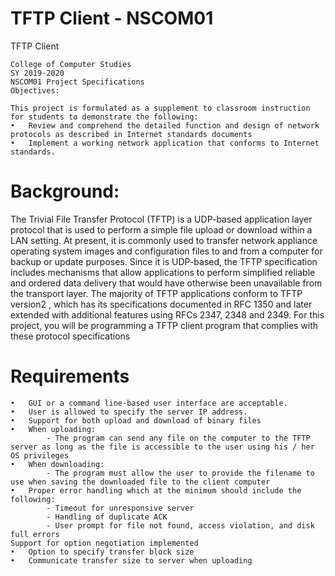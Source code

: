 # TFTP Client - NSCOM01
TFTP Client
```
College of Computer Studies
SY 2019-2020
NSCOM01 Project Specifications
Objectives:

This project is formulated as a supplement to classroom instruction for students to demonstrate the following:
•	Review and comprehend the detailed function and design of network protocols as described in Internet standards documents
•	Implement a working network application that conforms to Internet standards.
```
# Background:
The Trivial File Transfer Protocol (TFTP) is a UDP-based application layer protocol that is used to perform a simple file upload or download within a LAN setting. At present, it is commonly used to transfer network appliance operating system images and configuration files to and from a computer for backup or update purposes. Since it is UDP-based, the TFTP specification includes mechanisms that allow applications to perform simplified reliable and ordered data delivery that would have otherwise been unavailable from the transport layer. The majority of TFTP applications conform to TFTP version2 , which has its specifications documented in RFC 1350 and later extended with additional features using RFCs 2347, 2348 and 2349.
For this project, you will be programming a TFTP client program that complies with these protocol specifications

# Requirements
```
•	GUI or a command line-based user interface are acceptable.
•	User is allowed to specify the server IP address.
•	Support for both upload and download of binary files 
•	When uploading:
        - The program can send any file on the computer to the TFTP server as long as the file is accessible to the user using his / her OS privileges
•	When downloading:
        - The program must allow the user to provide the filename to use when saving the downloaded file to the client computer
•	Proper error handling which at the minimum should include the following:
        - Timeout for unresponsive server
        - Handling of duplicate ACK
        - User prompt for file not found, access violation, and disk full errors
Support for option negotiation implemented
•	Option to specify transfer block size
•	Communicate transfer size to server when uploading
```
